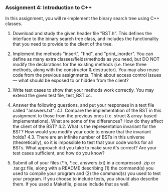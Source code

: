 ### Assignment 4: Introduction to C++
In this assignment, you will re-implement the binary search tree using C++ classes.

1. Download and study the given header file "BST.h". This defines the interface to the binary search tree class, and includes the functionality that you need to provide to the client of the tree.
2. Implement the methods "insert", "find", and "print_inorder". You can define as many extra classes/fields/methods as you need, but DO NOT modify the declarations for the existing methods (i.e. these three methods, along with the constructor & destructor). You may also reuse code from the previous assignments. Think about access control issues — what should be exposed to or hidden from the client?
3. Write test cases to show that your methods work correctly. You may extend the given test file, test_BST.cc.
4. Answer the following questions, and put your responses in a text file called "answers.txt":
  4.1. Compare the implementation of the BST in this assignment to those from the previous ones (i.e. struct & array-based implementations). What are some of the differences? How do they affect the client of the BST?
  4.2. What is the representation invariant for the BST? How would you modify your code to ensure that the invariant holds?
  4.3. There are an infinite number of BSTs in this universe (theoretically), so it is impossible to test that your code works for all BSTs. What approach did you take to make sure it's correct? Are your test cases sufficient, and how do you know?

5. Submit all of your files (*.h, *.cc, answers.txt) in a compressed .zip or .tar.gz file, along with a README describing (1) the command(s) you used to compile your program and (2) the command(s) you used to test your program. If you choose to include tests, you should also describe them. If you used a Makefile, please include that as well.
